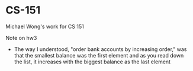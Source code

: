 # CS-151
Michael Wong's work for CS 151

Note on hw3
  - The way I understood, "order bank accounts by increasing order," was that the smallest balance was the first element and as you read down 
    the list, it increases with the biggest balance as the last element
